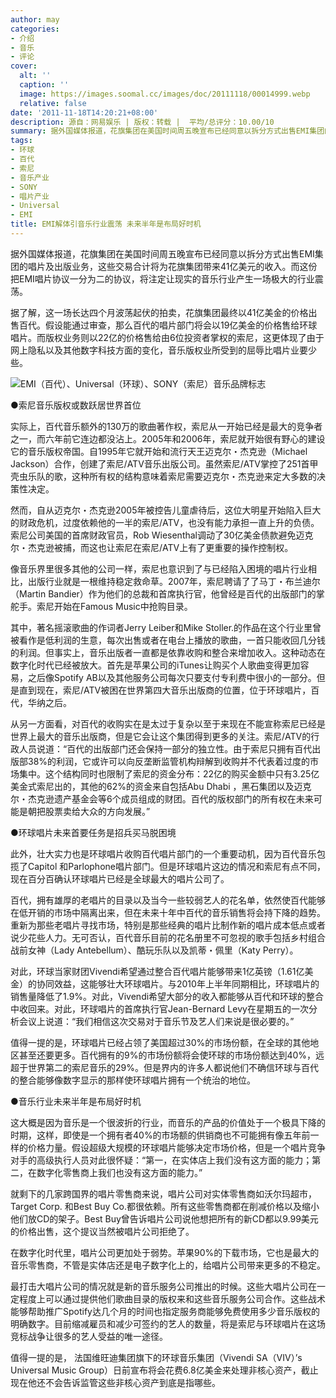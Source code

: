 ```yaml
---
author: may
categories:
- 介绍
- 音乐
- 评论
cover:
  alt: ''
  caption: ''
  image: https://images.soomal.cc/images/doc/20111118/00014999.webp
  relative: false
date: '2011-11-18T14:20:21+08:00'
description: 源自：网易娱乐 | 版权：转载 |  平均/总评分：10.00/10
summary: 据外国媒体报道，花旗集团在美国时间周五晚宣布已经同意以拆分方式出售EMI集团的唱片及出版业务，这些交易合计将为花旗集团带来41亿美元的收入。而这份把EMI唱片协议一分为二的协议，将注定让现实的音乐行业产生一场极大的行业震荡。据了解，这一场长达四个月波荡起伏的拍卖，花旗集团最终以41亿美金的价格出售百代……
tags:
- 环球
- 百代
- 索尼
- 音乐产业
- SONY
- 唱片产业
- Universal
- EMI
title: EMI解体引音乐行业震荡 未来半年是布局好时机
---
```


据外国媒体报道，花旗集团在美国时间周五晚宣布已经同意以拆分方式出售EMI集团的唱片及出版业务，这些交易合计将为花旗集团带来41亿美元的收入。而这份把EMI唱片协议一分为二的协议，将注定让现实的音乐行业产生一场极大的行业震荡。

据了解，这一场长达四个月波荡起伏的拍卖，花旗集团最终以41亿美金的价格出售百代。假设能通过审查，那么百代的唱片部门将会以19亿美金的价格售给环球唱片。而版权业务则以22亿的价格售给由6位投资者掌权的索尼，这更体现了由于网上隐私以及其他数字科技方面的变化，音乐版权业所受到的屈辱比唱片业要少些。

![EMI（百代）、Universal（环球）、SONY（索尼）音乐品牌标志](https://images.soomal.cc/images/doc/20111118/00014999.webp)





●索尼音乐版权或数跃居世界首位

实际上，百代音乐额外的130万的歌曲著作权，索尼从一开始已经是最大的竞争者之一，而六年前它连边都没沾上。2005年和2006年，索尼就开始很有野心的建设它的音乐版权帝国。自1995年它就开始和流行天王迈克尔・杰克逊（Michael Jackson）合作，创建了索尼/ATV音乐出版公司。虽然索尼/ATV掌控了251首甲壳虫乐队的歌，这种所有权的结构意味着索尼需要迈克尔・杰克逊来定大多数的决策性决定。

然而，自从迈克尔・杰克逊2005年被控告儿童虐待后，这位大明星开始陷入巨大的财政危机，过度依赖他的一半的索尼/ATV，也没有能力承担一直上升的负债。索尼公司美国的首席财政官员，Rob Wiesenthal调动了30亿美金债款避免迈克尔・杰克逊被捕，而这也让索尼在索尼/ATV上有了更重要的操作控制权。

像音乐界里很多其他的公司一样，索尼也意识到了与已经陷入困境的唱片行业相比，出版行业就是一根维持稳定救命草。2007年，索尼聘请了了马丁・布兰迪尔（Martin Bandier）作为他们的总裁和首席执行官，他曾经是百代的出版部门的掌舵手。索尼开始在Famous Music中抢购目录。

其中，著名摇滚歌曲的作词者Jerry Leiber和Mike Stoller.的作品在这个行业里曾被看作是低利润的生意，每次出售或者在电台上播放的歌曲，一首只能收回几分钱的利润。但事实上，音乐出版者一直都是依靠收购和整合来增加收入。这种动态在数字化时代已经被放大。首先是苹果公司的iTunes让购买个人歌曲变得更加容易，之后像Spotify AB以及其他服务公司每次只要支付专利费中很小的一部分。但是直到现在，索尼/ATV被困在世界第四大音乐出版商的位置，位于环球唱片，百代，华纳之后。

从另一方面看，对百代的收购实在是太过于复杂以至于来现在不能宣称索尼已经是世界上最大的音乐出版商，但是它会让这个集团得到更多的关注。索尼/ATV的行政人员说道：“百代的出版部门还会保持一部分的独立性。由于索尼只拥有百代出版部38%的利润，它或许可以向反垄断监管机构辩解到收购并不代表着过度的市场集中。这个结构同时也限制了索尼的资金分布：22亿的购买金额中只有3.25亿美金式索尼出的，其他的62%的资金来自包括Abu Dhabi ，黑石集团以及迈克尔・杰克逊遗产基金会等6个成员组成的财团。百代的版权部门的所有权在未来可能是朝把股票卖给大众的方向发展。”

●环球唱片未来首要任务是招兵买马脱困境

此外，壮大实力也是环球唱片收购百代唱片部门的一个重要动机，因为百代音乐包揽了Capitol 和Parlophone唱片部门。但是环球唱片这边的情况和索尼有点不同，现在百分百确认环球唱片已经是全球最大的唱片公司了。

百代，拥有雄厚的老唱片的目录以及当今一些较弱艺人的花名单，依然使百代能够在低开销的市场中隔离出来，但在未来十年中百代的音乐销售将会持下降的趋势。重新为那些老唱片寻找市场，特别是那些经典的唱片比制作新的唱片成本低点或者说少花些人力。无可否认，百代音乐目前的花名册里不可忽视的歌手包括乡村组合战前女神（Lady Antebellum）、酷玩乐队以及凯蒂・佩里（Katy Perry）。

对此，环球当家财团Vivendi希望通过整合百代唱片能够带来1亿英镑（1.61亿美金）的协同效益，这能够壮大环球唱片。与2010年上半年同期相比，环球唱片的销售量降低了1.9%。对此，Vivendi希望大部分的收入都能够从百代和环球的整合中收回来。对此，环球唱片的首席执行官Jean-Bernard Levy在星期五的一次分析会议上说道：“我们相信这次交易对于音乐节及艺人们来说是很必要的。”

值得一提的是，环球唱片已经占领了美国超过30%的市场份额，在全球的其他地区甚至还要更多。百代拥有的9%的市场份额将会使环球的市场份额达到40%，远超于世界第二的索尼音乐的29%。但是界内的许多人都说他们不确信环球与百代的整合能够像数字显示的那样使环球唱片拥有一个统治的地位。

●音乐行业未来半年是布局好时机

这大概是因为音乐是一个很波折的行业，而音乐的产品的价值处于一个极具下降的时期，这样，即使是一个拥有者40%的市场额的供销商也不可能拥有像五年前一样的价格力量。假设超级大规模的环球唱片能够决定市场价格，但是一个唱片竞争对手的高级执行人员对此很怀疑：“第一，在实体店上我们没有这方面的能力；第二，在数字化零售商上我们也没有这方面的能力。”

就剩下的几家跨国界的唱片零售商来说，唱片公司对实体零售商如沃尔玛超市，Target Corp. 和Best Buy Co.都很依赖。所有这些零售商都在削减价格以及缩小他们放CD的架子。Best Buy曾告诉唱片公司说他想把所有的新CD都以9.99美元的价格出售，这个提议当然被唱片公司拒绝了。

在数字化时代里，唱片公司更加处于弱势。苹果90%的下载市场，它也是最大的音乐零售商，不管是实体店还是电子数字化上的，给唱片公司带来更多的不稳定。

最打击大唱片公司的情况就是新的音乐服务公司推出的时候。这些大唱片公司在一定程度上可以通过提供他们歌曲目录的版权来和这些音乐服务公司合作。这些战术能够帮助推广Spotify达几个月的时间也指定服务商能够免费使用多少音乐版权的明确数字。目前缩减雇员和减少可签约的艺人的数量，将是索尼与环球唱片在这场竞标战争让很多的艺人受益的唯一途径。

值得一提的是， 法国维旺迪集团旗下的环球音乐集团（Vivendi SA（VIV）’s Universal Music Group）日前宣布将会花费6.8亿美金来处理非核心资产，截止现在他还不会告诉监管这些非核心资产到底是指哪些。